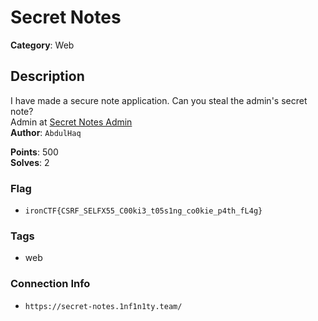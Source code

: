# Secret Notes

**Category**: Web

## Description

I have made a secure note application. Can you steal the admin's secret note?  
Admin at [Secret Notes Admin](https://admin-bot.1nf1n1ty.team/secret-notes)  
**Author**: `AbdulHaq`

**Points**: 500  
**Solves**: 2

### Flag

- `ironCTF{CSRF_SELFX55_C00ki3_t05s1ng_co0kie_p4th_fL4g}`

### Tags

- web

### Connection Info

- `https://secret-notes.1nf1n1ty.team/`
